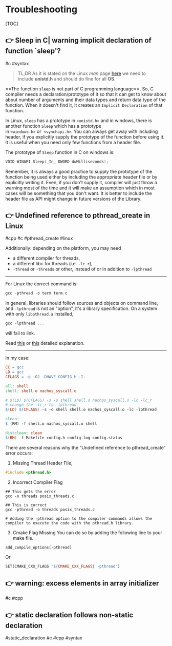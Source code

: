 # Troubleshooting

[TOC]



## 👉 Sleep in C| warning implicit declaration of function `sleep'?
#c #syntax 

> TL;DR 
> As it is stated on the Linux _man_ page [here](https://linux.die.net/man/3/sleep) we need to include **unistd.h** and should do fine for all **OS**.

==The function `sleep` is not part of C programming language==. So, C compiler needs a declaration/prototype of it so that it can get to know about about number of arguments and their data types and return data type of the function. When it doesn't find it, it creates an `Implicit Declaration` of that function.

In Linux, `sleep` has a prototype in `<unistd.h>` and in windows, there is another function `Sleep` which has a prototype in `<windows.h>` or  `<synchapi.h>`. You can always get away with including header, if you explicitly supply the prototype of the function before using it. It is useful when you need only few functions from a header file.

The prototype of `Sleep` function in C on windows is:
```c
VOID WINAPI Sleep(_In_ DWORD dwMilliseconds);
```

Remember, it is always a good practice to supply the prototype of the function being used either by including the appropriate header file or by explicitly writing it. Even, if you don't supply it, compiler will just throw a warning most of the time and it will make an assumption which in most cases will be something that you don't want. It is better to include the header file as API might change in future versions of the Library.


[Sleep | warning implicit declaration of function `sleep'?]: https://stackoverflow.com/questions/39156743/sleep-warning-implicit-declaration-of-function-sleep



## 👉 Undefined reference to pthread_create in Linux
#cpp #c #pthread_create #linux 

Additionally: depending on the platform, you may need 
- a different compiler for threads,
- a different libc for threads (i.e. `-lc_r`),
- `-thread` or `-threads` or other, instead of or in addition to `-lpthread`

---
For Linux the correct command is:
```c
gcc -pthread -o term term.c
```

In general, libraries should follow sources and objects on command line, and `-lpthread` is not an "option", it's a library specification. On a system with only `libpthread.a` installed,
```c
gcc -lpthread ...
```

will fail to link.

Read [this](https://eli.thegreenplace.net/2013/07/09/library-order-in-static-linking) or [this](https://web.archive.org/web/20180627210132/webpages.charter.net/ppluzhnikov/linker.html) detailed explanation.

---
In my case: 
```Makefile
CC = gcc
LD = gcc
CFLAGS = -g -O2 -DHAVE_CONFIG_H -I.

all: shell
shell: shell.o nachos_syscall.o

# $(LD) $(CFLAGS) -s -o shell shell.o nachos_syscall.o -lc -lc_r
# change the -lc_r to -lpthread
$(LD) $(CFLAGS) -s -o shell shell.o nachos_syscall.o -lc -lpthread

clean:
$ (RM) -f shell.o nachos_syscall.o shell

distclean: clean
$(RM) -f Makefile config.h config.log config.status
```

[Undefined reference to pthread_create in Linux]: https://stackoverflow.com/questions/1662909/undefined-reference-to-pthread-create-in-linux

[Undefined Reference to pthread_create]: https://linuxhint.com/undefined-reference-pthread-create/


There are several reasons why the “Undefined reference to pthread_create” error occurs:
1. Missing Thread Header File, 
```c
#include <pthread.h>
```
2. Incorrect Compiler Flag
```Shell
## This gets the error
gcc -o threads posix_threads.c

## This is correct
gcc -pthread -o threads posix_threads.c

# Adding the -pthread option to the compiler commands allows the compiler to execute the code with the pthread.h library.
```
3. Cmake Flag Missing
You can do so by adding the following line to your make file.
```Makefile
add_compile_options(-pthread)
```

Or
```Makefile
SET(CMAKE_CXX_FLAGS "${CMAKE_CXX_FLAGS} -pthread")
```



## 👉 warning: excess elements in array initializer
#c #cpp 



## 👉 static declaration follows non-static declaration
#static_declaration #c #cpp #syntax 



[extern报错:static declaration follows non-static declaration | CSDN]: http://t.csdnimg.cn/7UNnC
